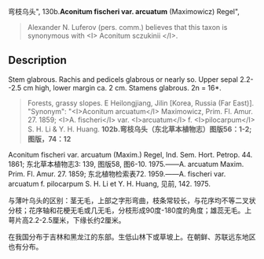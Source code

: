 弯枝乌头",
130b.**Aconitum fischeri var. arcuatum** (Maximowicz) Regel",

> Alexander N. Luferov (pers. comm.) believes that this taxon is synonymous with &lt;I&gt; Aconitum sczukinii &lt;/I&gt;.

## Description
Stem glabrous. Rachis and pedicels glabrous or nearly so. Upper sepal 2.2--2.5 cm high, lower margin ca. 2 cm. Stamens glabrous. 2n = 16*.

> Forests, grassy slopes. E Heilongjiang, Jilin [Korea, Russia (Far East)].
  "Synonym": "&lt;I&gt;Aconitum arcuatum&lt;/I&gt; Maximowicz, Prim. Fl. Amur. 27. 1859; &lt;I&gt;A. fischeri&lt;/I&gt; var. &lt;I&gt;arcuatum&lt;/I&gt; f. &lt;I&gt;pilocarpum&lt;/I&gt; S. H. Li &amp; Y. H. Huang.
**102b.弯枝乌头（东北草本植物志）图版56：1-2; 图版，74：12**

Aconitum fischeri var. arcuatum (Maxim.) Regel, Ind. Sem. Hort. Petrop. 44. 1861; 东北草本植物志3: 139, 图版58, 图6-10. 1975.——A. arcuatum Maxim. Prim. Fl. Amur. 27. 1859; 东北植物检索表72. 1959.——A. fischeri var. arcuatum f. pilocarpum S. H. Li et Y. H. Huang, 见前, 142. 1975.

与薄叶乌头的区别：茎无毛，上部之字形弯曲，枝条常较长，与花序均不等二叉状分枝；花序轴和花梗无毛或几无毛，分枝形成90度-180度的角度；雄蕊无毛。上萼片高2.2-2.5厘米，下缘长约2厘米。

在我国分布于吉林和黑龙江的东部。生低山林下或草坡上。在朝鲜、苏联远东地区也有分布。
